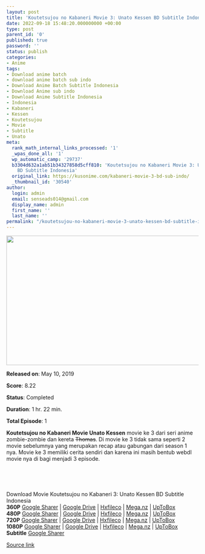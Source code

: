 ```yaml
---
layout: post
title: 'Koutetsujou no Kabaneri Movie 3: Unato Kessen BD Subtitle Indonesia'
date: 2022-09-18 15:48:20.000000000 +00:00
type: post
parent_id: '0'
published: true
password: ''
status: publish
categories:
- Anime
tags:
- Download anime batch
- download anime batch sub indo
- Download Anime Batch Subtitle Indonesia
- Download Anime sub indo
- Download Anime Subtitle Indonesia
- Indonesia
- Kabaneri
- Kessen
- Koutetsujou
- Movie
- Subtitle
- Unato
meta:
  rank_math_internal_links_processed: '1'
  _wpas_done_all: '1'
  wp_automatic_camp: '29737'
  b3304d632a1ab51b34327858d5cff810: 'Koutetsujou no Kabaneri Movie 3: Unato Kessen
    BD Subtitle Indonesia'
  original_link: https://kusonime.com/kabaneri-movie-3-bd-sub-indo/
  _thumbnail_id: '30540'
author:
  login: admin
  email: senseads014@gmail.com
  display_name: admin
  first_name: ''
  last_name: ''
permalink: "/koutetsujou-no-kabaneri-movie-3-unato-kessen-bd-subtitle-indonesia/"
---
```

<p><img width="513" height="340" src="{{ site.baseurl }}/assets/2022/09/Koutetsujou-no-Kabaneri-Movie-3-Unato-Kessen-513x340.jpg" class="attachment-thumb-large size-thumb-large wp-post-image" alt="" loading="lazy" title="Koutetsujou no Kabaneri Movie 3: Unato Kessen BD Subtitle Indonesia" srcset="https://kusonime.com/wp-content/uploads/2019/05/Koutetsujou-no-Kabaneri-Movie-3-Unato-Kessen-513x340.jpg 513w, https://kusonime.com/wp-content/uploads/2019/05/Koutetsujou-no-Kabaneri-Movie-3-Unato-Kessen-300x199.jpg 300w, https://kusonime.com/wp-content/uploads/2019/05/Koutetsujou-no-Kabaneri-Movie-3-Unato-Kessen-768x509.jpg 768w, https://kusonime.com/wp-content/uploads/2019/05/Koutetsujou-no-Kabaneri-Movie-3-Unato-Kessen-520x345.jpg 520w, https://kusonime.com/wp-content/uploads/2019/05/Koutetsujou-no-Kabaneri-Movie-3-Unato-Kessen.jpg 1000w" sizes="(max-width: 513px) 100vw, 513px" />
<p><b>Released on</b>: May 10, 2019</p>
<p>
<p><b>Score</b>: 8.22</p>
<p>
<p><b>Status</b>: Completed</p>
<p>
<p><b>Duration</b>: 1 hr. 22 min.</p>
<p>
<p><b>Total Episode</b>: 1</p>
<p>
<p><strong>Koutetsujou no Kabaneri Movie Unato Kessen</strong> movie ke 3 dari seri anime zombie-zombie dan kereta <del datetime="2019-05-17T23:25:41+00:00">Thomas</del>. Di movie ke 3 tidak sama seperti 2 movie sebelumnya yang merupakan recap atau gabungan dari season 1 nya. Movie ke 3 memiliki cerita sendiri dan karena ini masih bentub webdl movie nya di bagi menjadi 3 episode.</p>
<p>
<p> </p>
<p>
<p> </p>
<p>
<div class="smokeddl">
<div class="smokettl">Download Movie Koutetsujou no Kabaneri 3: Unato Kessen BD Subtitle Indonesia</div>
<div class="smokeurl"><strong>360P</strong> <a href="https://acefile.co/f/47287138/kusonime-kabeneri-dan-kereta-uap-movie-3-bd-360p-rar" target="_blank" rel="noopener">Google Sharer</a> | <a href="https://drive.google.com/uc?export=download&amp;id=1-Iz2IhbxVWU6HXWV5fbYraYHoi-u0A48" target="_blank" rel="noopener">Google Drive</a> | <a href="https://hxfile.co/pj5rdxsvk2tz" target="_blank" rel="noopener">Hxfileco</a> | <a href="https://mega.nz/file/SMg2HRjB#SrO7QhWywGu6Tr-I3ZczcDSZ5RdGi_1RhPk2wbT6KQc" target="_blank" rel="noopener">Mega.nz</a> | <a href="https://uptobox.com/hkfpegiz6ctz" target="_blank" rel="noopener">UpToBox</a></div>
<div class="smokeurl"><strong>480P</strong> <a href="https://acefile.co/f/47287141/kusonime-kabeneri-dan-kereta-uap-movie-3-bd-480p-rar" target="_blank" rel="noopener">Google Sharer</a> | <a href="https://drive.google.com/uc?export=download&amp;id=1H0EiUYbm8bv4fGnCoY9BDa1irV_2oW6g" target="_blank" rel="noopener">Google Drive</a> | <a href="https://hxfile.co/3t0p28e9b3zf" target="_blank" rel="noopener">Hxfileco</a> | <a href="https://mega.nz/file/6IxGSJ6C#pxbW1qXObeNj9x3BccAbFBmv2fANYOhZtvjV-QxxAfs" target="_blank" rel="noopener">Mega.nz</a> | <a href="https://uptobox.com/oly649m8tqch" target="_blank" rel="noopener">UpToBox</a></div>
<div class="smokeurl"><strong>720P</strong> <a href="https://acefile.co/f/47287142/kusonime-kabeneri-dan-kereta-uap-movie-3-bd-720p-rar" target="_blank" rel="noopener">Google Sharer</a> | <a href="https://drive.google.com/uc?export=download&amp;id=1Awx-Mp-XY-OpLOqrsDMKiIDTRz_HLTUj" target="_blank" rel="noopener">Google Drive</a> | <a href="https://hxfile.co/dzhh3fanrd6l" target="_blank" rel="noopener">Hxfileco</a> | <a href="https://mega.nz/file/XN42zRKS#VGnG_mWDeGfV4O2wKWLKQMeVP966o8iwUu9O7SJbZoY" target="_blank" rel="noopener">Mega.nz</a> | <a href="https://uptobox.com/9bgudtreensb" target="_blank" rel="noopener">UpToBox</a></div>
<div class="smokeurl"><strong>1080P</strong> <a href="https://acefile.co/f/47287144/kusonime-kabeneri-dan-kereta-uap-movie-3-bd-1080p-rar" target="_blank" rel="noopener">Google Sharer</a> | <a href="https://drive.google.com/uc?export=download&amp;id=1N6-zdK4R949RCPUeyLs0A9s-DDN6JiJK" target="_blank" rel="noopener">Google Drive</a> | <a href="https://hxfile.co/0x66v73c8wat" target="_blank" rel="noopener">Hxfileco</a> | <a href="https://mega.nz/file/7Mh0Wb5C#CoA1UkT_jUNaTZbXdLvZq-Jvd6GKcmig79jyZ_T_rmo" target="_blank" rel="noopener">Mega.nz</a> | <a href="https://uptobox.com/fpyrjst99s97" target="_blank" rel="noopener">UpToBox</a></div>
<div class="smokeurl"><strong>Subtitle</strong> <a href="https://acefile.co/f/47287147/kusonime-kabeneri-dan-kereta-uap-movie-3-bd-fontsubs-rar" target="_blank" rel="noopener">Google Sharer</a></div>
</div>
<p><a href="https://kusonime.com/kabaneri-movie-3-bd-sub-indo/">Source link </a></p>
